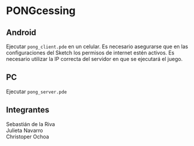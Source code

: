 # PONGcessing

## Android
Ejecutar `pong_client.pde` en un celular. Es necesario asegurarse que en las configuraciones del Sketch los permisos de internet estén activos.
Es necesario utilizar la IP correcta del servidor en que se ejecutará el juego.

## PC
Ejecutar `pong_server.pde`

## Integrantes
Sebastián de la Riva<br />
Julieta Navarro<br />
Christoper Ochoa<br />
